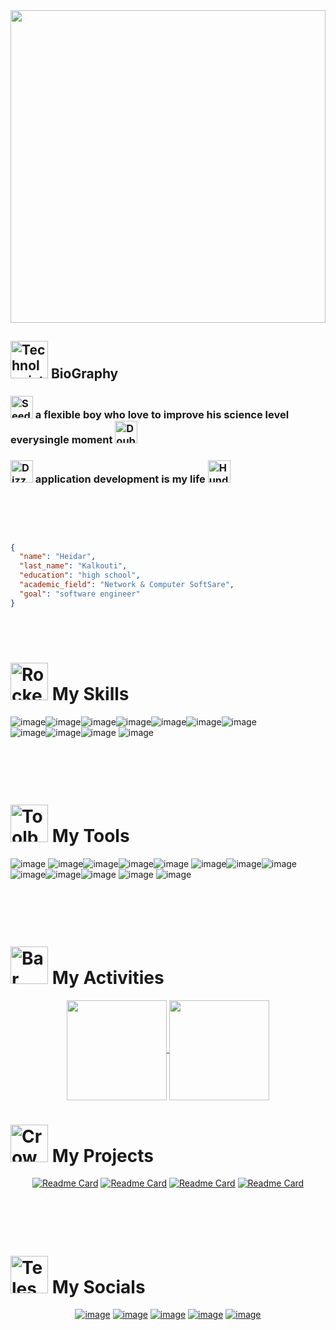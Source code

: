 <img src="https://user-images.githubusercontent.com/74038190/213910845-af37a709-8995-40d6-be59-724526e3c3d7.gif" width="100%" height="500"/>

<h2><img src="https://raw.githubusercontent.com/Tarikul-Islam-Anik/Telegram-Animated-Emojis/main/People/Technologist.webp" alt="Technologist" width="60" height="60" />  BioGraphy</h2>
<h3><img src="https://raw.githubusercontent.com/Tarikul-Islam-Anik/Telegram-Animated-Emojis/main/Animals%20and%20Nature/Seedling.webp" alt="Seedling" width="36" height="36" /> a flexible boy who love to improve his science level everysingle moment <img src="https://raw.githubusercontent.com/Tarikul-Islam-Anik/Telegram-Animated-Emojis/main/Symbols/Double%20Exclamation%20Mark.webp" alt="Double Exclamation Mark" width="36" height="36" /></h3> 
<h3> <img src="https://raw.githubusercontent.com/Tarikul-Islam-Anik/Telegram-Animated-Emojis/main/Symbols/Dizzy.webp" alt="Dizzy" width="36" height="36" /> application development is my life <img src="https://raw.githubusercontent.com/Tarikul-Islam-Anik/Telegram-Animated-Emojis/main/Symbols/Hundred%20Points.webp" alt="Hundred Points" width="36" height="36" /></h3> 




<br/>
<br/>

````json


{
  "name": "Heidar",
  "last_name": "Kalkouti",
  "education": "high school",
  "academic_field": "Network & Computer SoftSare",
  "goal": "software engineer"
}


````

<br/>
<br/>


<h1> <img src="https://raw.githubusercontent.com/Tarikul-Islam-Anik/Telegram-Animated-Emojis/main/Travel%20and%20Places/Rocket.webp" alt="Rocket" width="60" height="60" />  My Skills </h1>

![image](https://github.com/heidar-dev-2024/heidar-dev-2024/assets/165137772/71f1435e-3248-4fb4-b691-06117a698868)![image](https://github.com/heidar-dev-2024/heidar-dev-2024/assets/165137772/57dbd68a-6934-4e96-a49b-2e94b22bcb18)![image](https://github.com/heidar-dev-2024/heidar-dev-2024/assets/165137772/c18ac719-4376-40f9-b2d8-f9272d261e09)![image](https://github.com/heidar-dev-2024/heidar-dev-2024/assets/165137772/96dbb118-e369-4292-a8e6-7d9c56a85a85)![image](https://github.com/heidar-dev-2024/heidar-dev-2024/assets/165137772/0e24dd45-96ca-44de-9dc8-594671eed82b)![image](https://github.com/heidar-dev-2024/heidar-dev-2024/assets/165137772/ad5ead4c-de5f-417c-895f-8ae34b3fa6f3)![image](https://github.com/heidar-dev-2024/heidar-dev-2024/assets/165137772/da8bc7cc-bde2-4227-ad99-c308617d5219)<br/>![image](https://github.com/heidar-dev-2024/heidar-dev-2024/assets/165137772/3f1ffb65-a946-48ac-99f3-5f4e721b8ab8)![image](https://github.com/heidar-dev-2024/heidar-dev-2024/assets/165137772/205d0e7d-f6e8-4082-b2da-a03b53fe39cb)![image](https://github.com/heidar-dev-2024/heidar-dev-2024/assets/165137772/0d993b9e-e664-4762-b1fc-aa68bbd7b519)
![image](https://github.com/heidar-dev-2024/heidar-dev-2024/assets/165137772/878cc27d-9c2b-4a5d-be09-b1e7d9ebceb9)

<br/>
<br/>
<img src="https://user-images.githubusercontent.com/74038190/212284115-f47cd8ff-2ffb-4b04-b5bf-4d1c14c0247f.gif" width="100%" height="3"/>
<br/>
<br/>









<h1><img src="https://raw.githubusercontent.com/Tarikul-Islam-Anik/Telegram-Animated-Emojis/main/Objects/Toolbox.webp" alt="Toolbox" width="60" height="60" />  My Tools</h1>

![image](https://github.com/heidar-dev-2024/heidar-dev-2024/assets/165137772/41858914-dce4-4bc3-8a13-14ffbf35b27a) ![image](https://github.com/heidar-dev-2024/heidar-dev-2024/assets/165137772/4986c537-7a72-4dbb-91df-6ff9c4065d84)![image](https://github.com/heidar-dev-2024/heidar-dev-2024/assets/165137772/0f7013a6-ce31-4837-84f6-aa64a608a583)![image](https://github.com/heidar-dev-2024/heidar-dev-2024/assets/165137772/26e728e6-95ec-4a24-a0ed-fd7a730c7648)![image](https://github.com/heidar-dev-2024/heidar-dev-2024/assets/165137772/5d9483a0-660f-44e7-aa70-b5c8bbfa5873)
![image](https://github.com/heidar-dev-2024/heidar-dev-2024/assets/165137772/45d22665-903a-43c8-b2ff-2d362782dd30)![image](https://github.com/heidar-dev-2024/heidar-dev-2024/assets/165137772/7ab7c9c6-c7e0-4bb8-8cb9-db39b7e05252)![image](https://github.com/heidar-dev-2024/heidar-dev-2024/assets/165137772/fcf976ab-0e36-4bf0-8cec-df2497461e2a)
![image](https://github.com/heidar-dev-2024/heidar-dev-2024/assets/165137772/d52691c5-6f67-46e3-8984-de50083c05cc)![image](https://github.com/heidar-dev-2024/heidar-dev-2024/assets/165137772/ad820e9b-668d-4712-8e50-a7568df48a94)![image](https://github.com/heidar-dev-2024/heidar-dev-2024/assets/165137772/990e087b-4a42-4dca-9186-a7dbce31d29f)
![image](https://github.com/heidar-dev-2024/heidar-dev-2024/assets/165137772/dcaefb3d-c76c-4162-9d56-3cf591cd0722)
![image](https://github.com/user-attachments/assets/e5f51878-13ba-4e35-a80e-ab4566cb8eaa)

<br/>
<br/>
<img src="https://user-images.githubusercontent.com/74038190/212284115-f47cd8ff-2ffb-4b04-b5bf-4d1c14c0247f.gif" width="100%" height="3"/>
<br/>
<br/>



<h1><img src="https://raw.githubusercontent.com/Tarikul-Islam-Anik/Telegram-Animated-Emojis/main/Objects/Bar%20Chart.webp" alt="Bar Chart" width="60" height="60" />  My Activities</h1>

<div align="center">

<a href="https://github.com/anuraghazra/github-readme-stats">
  <img height=160 align="center" src="https://github-readme-stats.vercel.app/api?username=heidardotdev&theme=radical&rank_icon=github" />
</a>
<a href="https://github.com/anuraghazra/convoychat">
  <img height=160 align="center" src="https://github-readme-stats.vercel.app/api/top-langs?username=heidardotdev&layout=compact&langs_count=8&card_width=320&theme=radical" />
</a>
</div>



<h1><img src="https://raw.githubusercontent.com/Tarikul-Islam-Anik/Telegram-Animated-Emojis/main/Objects/Crown.webp" alt="Crown" width="60" height="60" />  My Projects</h1>
<div align="center">

  
[![Readme Card](https://github-readme-stats.vercel.app/api/pin/?username=heidardotdev&repo=Solve-Js-Exercises&theme=radical)](https://github.com/heidardotdev/Solve-Js-Exercises)
[![Readme Card](https://github-readme-stats.vercel.app/api/pin/?username=heidardotdev&repo=portfolio&theme=radical)](https://github.com/heidardotdev/portfolio)
[![Readme Card](https://github-readme-stats.vercel.app/api/pin/?username=heidardotdev&repo=venom&theme=radical)](https://github.com/heidardotdev/venom)
[![Readme Card](https://github-readme-stats.vercel.app/api/pin/?username=heidardotdev&repo=beedron&theme=radical)](https://github.com/heidardotdev/beedron)

</div>


<br/>
<br/>
<img src="https://user-images.githubusercontent.com/74038190/212284115-f47cd8ff-2ffb-4b04-b5bf-4d1c14c0247f.gif" width="100%" height="3"/>
<br/>
<br/>


<h1><img src="https://raw.githubusercontent.com/Tarikul-Islam-Anik/Telegram-Animated-Emojis/main/Objects/Telescope.webp" alt="Telescope" width="60" height="60" />  My Socials</h1>

<div align="center">
  
[![image](https://github.com/heidar-dev-2024/heidar-dev-2024/assets/165137772/b9c01576-c4b8-43b8-90bf-eeafca958ba7)](#)
[![image](https://github.com/heidar-dev-2024/heidar-dev-2024/assets/165137772/a5a54070-28fd-46f5-9d61-079645ccdfc9)](#)
[![image](https://github.com/heidar-dev-2024/heidar-dev-2024/assets/165137772/524077c5-2830-43ec-a35c-b412413c16df)](#)
[![image](https://github.com/heidar-dev-2024/heidar-dev-2024/assets/165137772/3ebf32ff-dd64-4746-919e-e7204248e5fe)](#)
[![image](https://github.com/heidar-dev-2024/heidar-dev-2024/assets/165137772/19a8ab89-5095-4101-8a4d-104536b84ad2)](#)
</div>













